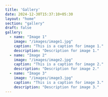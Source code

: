 ```yaml
---
title: 'Gallery'
date: 2024-12-30T15:37:10+05:30
layout: "home"
section: "gallery"
draft: false
gallery:
  - name: "Image 1"
    image: "/images/image1.jpg"
    caption: "This is a caption for image 1."
    description: "Description for image 1."
  - name: "Image 2"
    image: "/images/image2.jpg"
    caption: "This is a caption for image 2."
    description: "Description for image 2."
  - name: "Image 3"
    image: "/images/image3.jpg"
    caption: "This is a caption for image 3."
    description: "Description for image 3."
---
```


